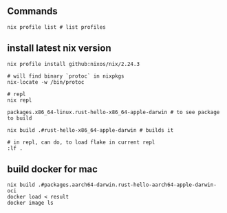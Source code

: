 ## Commands
```
nix profile list # list profiles
```
## install latest nix version
```
nix profile install github:nixos/nix/2.24.3
```

```
# will find binary `protoc` in nixpkgs
nix-locate -w /bin/protoc
```

```
# repl
nix repl

packages.x86_64-linux.rust-hello-x86_64-apple-darwin # to see package to build

nix build .#rust-hello-x86_64-apple-darwin # builds it

# in repl, can do, to load flake in current repl
:lf .
```

## build docker for mac
```
nix build .#packages.aarch64-darwin.rust-hello-aarch64-apple-darwin-oci
docker load < result
docker image ls
```